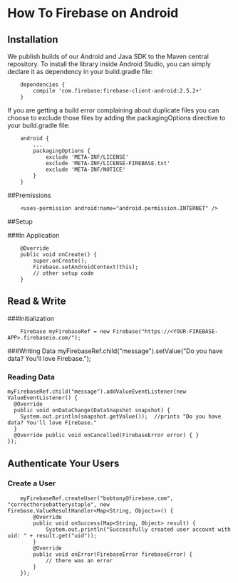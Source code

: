 # How To Firebase on Android
## Installation
		
We publish builds of our Android and Java SDK to the Maven central repository. To install the library inside Android Studio, you can simply declare it as dependency in your build.gradle file:
		
		dependencies {
		    compile 'com.firebase:firebase-client-android:2.5.2+'
		}
		
If you are getting a build error complaining about duplicate files you can choose to exclude those files by adding the packagingOptions directive to your build.gradle file:

		android {
		    ...
		    packagingOptions {
		        exclude 'META-INF/LICENSE'
		        exclude 'META-INF/LICENSE-FIREBASE.txt'
		        exclude 'META-INF/NOTICE'
		    }
		}
##Premissions

		<uses-permission android:name="android.permission.INTERNET" />
		
##Setup

###In Application

		@Override
		public void onCreate() {
		    super.onCreate();
		    Firebase.setAndroidContext(this);
		    // other setup code
		}
		
## Read & Write

###Initialization

		Firebase myFirebaseRef = new Firebase("https://<YOUR-FIREBASE-APP>.firebaseio.com/");
		
###Writing Data
	myFirebaseRef.child("message").setValue("Do you have data? You'll love Firebase.");
	
### Reading Data
	myFirebaseRef.child("message").addValueEventListener(new ValueEventListener() {
	  @Override
	  public void onDataChange(DataSnapshot snapshot) {
	    System.out.println(snapshot.getValue());  //prints "Do you have data? You'll love Firebase."
	  }
	  @Override public void onCancelled(FirebaseError error) { }
	});	
	
## Authenticate Your Users
### Create a User
		myFirebaseRef.createUser("bobtony@firebase.com", "correcthorsebatterystaple", new Firebase.ValueResultHandler<Map<String, Object>>() {
		    @Override
		    public void onSuccess(Map<String, Object> result) {
		        System.out.println("Successfully created user account with uid: " + result.get("uid"));
		    }
		    @Override
		    public void onError(FirebaseError firebaseError) {
		        // there was an error
		    }
		});